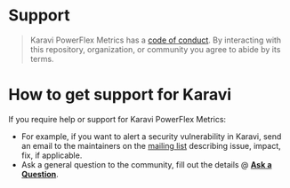 <!--
Copyright (c) 2020 Dell Inc., or its subsidiaries. All Rights Reserved.

Licensed under the Apache License, Version 2.0 (the "License");
you may not use this file except in compliance with the License.
You may obtain a copy of the License at

    http://www.apache.org/licenses/LICENSE-2.0
-->
# Support

> Karavi PowerFlex Metrics has a [code of conduct](./docs/CODE_OF_CONDUCT.md).
> By interacting with this repository, organization, or community you agree to
> abide by its terms.

# How to get support for Karavi

If you require help or support for Karavi PowerFlex Metrics: 
- For example, if you want to alert a security vulnerability in Karavi, send an email to the maintainers on the [mailing list](mailto:karavi@dell.com?subject=[Dell-karavi-PowerFlex-Metrics]%20<replace%20me%20with%20more%20specific%20subject>) describing issue, impact, fix, if applicable. 
- Ask a general question to the community, fill out the details @ **[Ask a Question](https://github.com/dell/karavi-powerflex-metrics/issues/new?template=ask-a-question.md)**.
